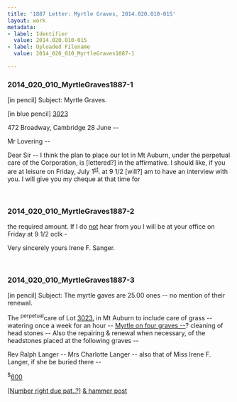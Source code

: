 ```yaml
---
title: '1887 Letter: Myrtle Graves, 2014.020.010-015'
layout: work
metadata:
- label: Identifier
  value: 2014.020.010-015
- label: Uploaded Filename
  value: 2014_020_010_MyrtleGraves1887-1

---
```

<div class="pages">
<div id="page-1751950">
<h3><a name="page-1751950">2014_020_010_MyrtleGraves1887-1</a></h3>
<div class="page-content">
<p>[in pencil] Subject: Myrtle Graves.</p>
<p>[in blue pencil] <u>3023</u></p>
<p>472 Broadway,<span class='line-break'> </span>Cambridge 28 June --</p>
<p>Mr Lovering --</p>
<p>Dear Sir -- I think the<span class='line-break'> </span>plan to place our lot in Mt<span class='line-break'> </span>Auburn, under the perpetual care<span class='line-break'> </span>of the Corporation, is [lettered?]<span class='line-break'> </span>in the affirmative. I should<span class='line-break'> </span>like, if you are at leisure<span class='line-break'> </span>on Friday, July 1<sup><u>st</u></sup>. at 9 1/2<span class='line-break'> </span>[will?] am to have an interview<span class='line-break'> </span>with you. I will give you my<span class='line-break'> </span>cheque at that time for</p>
</div>
</div>
<br />
<div id="page-1751951">
<h3><a name="page-1751951">2014_020_010_MyrtleGraves1887-2</a></h3>
<div class="page-content">
<p>the required amount. <span class='line-break'> </span>If I do <u>not</u> hear from you<span class='line-break'> </span>I will be at your office<span class='line-break'> </span>on Friday at 9 1/2 oclk -</p>
<p>Very sincerely yours<span class='line-break'> </span>Irene F. Sanger. </p>
</div>
</div>
<br />
<div id="page-1751952">
<h3><a name="page-1751952">2014_020_010_MyrtleGraves1887-3</a></h3>
<div class="page-content">
<p>[in pencil] Subject: The myrtle gaves are 25.00 ones -- no mention of their renewal.</p>
<p>The <sup>perpetual</sup>care of Lot <u>3023.</u> in Mt<span class='line-break'> </span>Auburn to include care of grass --<span class='line-break'> </span>watering once a week for an<span class='line-break'> </span>hour -- <u>Myrtle on four graves --</u>?<span class='line-break'> </span>cleaning of head stones --<span class='line-break'> </span>Also the repairing &amp; renewal<span class='line-break'> </span>when necessary, of the headstones<span class='line-break'> </span>placed at the following graves --</p>
<p>Rev Ralph Langer -- Mrs<span class='line-break'> </span>Charlotte Langer -- also that<span class='line-break'> </span>of Miss Irene F. Langer, if she<span class='line-break'> </span>be buried there --</p>
<p><sup>$</sup><u>600</u></p>
<p><u>[Number right due pat..?]</u><span class='line-break'> </span><u>&amp; hammer post</u></p>
</div>
</div>
<br />
</div>
